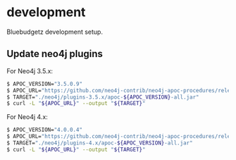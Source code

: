 # development

Bluebudgetz development setup.

## Update neo4j plugins

For Neo4j 3.5.x:

```bash
$ APOC_VERSION="3.5.0.9"
$ APOC_URL="https://github.com/neo4j-contrib/neo4j-apoc-procedures/releases/download/${APOC_VERSION}/apoc-${APOC_VERSION}-all.jar"
$ TARGET="./neo4j/plugins-3.5.x/apoc-${APOC_VERSION}-all.jar"
$ curl -L "${APOC_URL}" --output "${TARGET}"
```

For Neo4j 4.x:

```bash
$ APOC_VERSION="4.0.0.4"
$ APOC_URL="https://github.com/neo4j-contrib/neo4j-apoc-procedures/releases/download/${APOC_VERSION}/apoc-${APOC_VERSION}-all.jar"
$ TARGET="./neo4j/plugins-4.x/apoc-${APOC_VERSION}-all.jar"
$ curl -L "${APOC_URL}" --output "${TARGET}"
```
